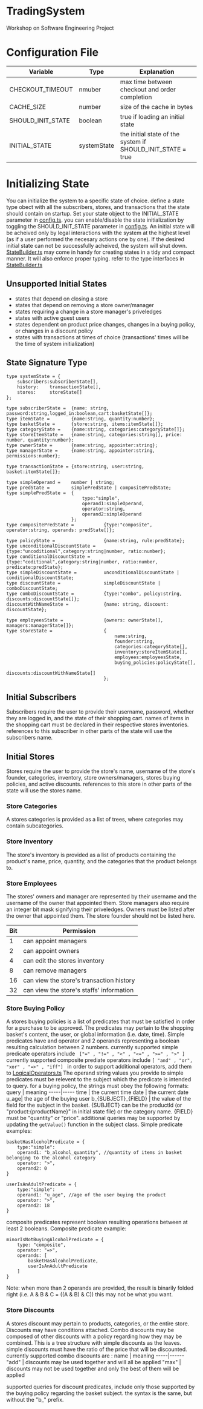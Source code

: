# TradingSystem
Workshop on Software Engineering Project

# Configuration File

Variable | Type | Explanation
---------|--------|-----
CHECKOUT_TIMEOUT | nmuber | max time between checkout and order completion
CACHE_SIZE | number | size of the cache in bytes
SHOULD_INIT_STATE | boolean |true if loading an initial state
INITIAL_STATE | systemState | the initial state of the system if SHOULD_INIT_STATE = true


# Initializing State

You can initialize the system to a specific state of choice. define a state type obect with all the subscribers, stores, and transactions that the state should contain on startup. Set your state object to the INITIAL_STATE parameter in [config.ts](dev/Server/src/config.ts). you can enable/disable the state initialization by toggling the SHOULD_INIT_STATE parameter in [config.ts](dev/Server/src/config.ts). An initial state will be acheived only by legal interactions with the system at the highest level (as if a user performed the necesary actions one by one). If the desired initial state can not be successfully acheived, the system will shut down. 
[StateBuilder.ts](dev/Server/src/ServiceLayer/state/StateBuilder.ts) may come in handy for creating states in a tidy and compact manner. It will also enforce proper typing. refer to the type interfaces in  [StateBuilder.ts](dev/Server/src/ServiceLayer/state/StateBuilder.ts)

## Unsupported Initial States
- states that depend on closing a store
- states that depend on removing a store owner/manager
- states requiring a change in a store manager's priveledges
- states with active guest users
- states dependent on product price changes, changes in a buying policy, or changes in a discount policy
- states with transactions at times of choice (transactions' times will be the time of system initialization) 

## State Signature Type

```
type systemState = {
    subscribers:subscriberState[],
    history:    transactionState[],
    stores:     storeState[]
};

type subscriberState =  {name: string, password:string,logged_in:boolean,cart:basketState[]};
type itemState =        {name:string, quantity:number};
type basketState =      {store:string, items:itemState[]};
type categoryState =    {name:string, categories:categoryState[]};
type storeItemState =   {name:string, categories:string[], price: number, quantity:number};
type ownerState =       {name:string, appointer:string};
type managerState =     {name:string, appointer:string, permissions:number};

type transactionState = {store:string, user:string, basket:itemState[]};

type simpleOperand =    number | string;
type predState =        simplePredState | compositePredState;
type simplePredState =  {
                            type:"simple",
                            operand1:simpleOperand, 
                            operator:string, 
                            operand2:simpleOperand
                        };
type compositePredState =           {type:"composite", operator:string, operands: predState[]};
                        
type policyState =                  {name:string, rule:predState};
type unconditionalDiscountState =   {type:"uncoditional",category:string|number, ratio:number};
type conditionalDiscountState =     {type:"coditional",category:string|number, ratio:number, predicate:predState};
type simpleDiscountState =          unconditionalDiscountState | conditionalDiscountState;
type discountState =                simpleDiscountState | comboDiscountState;
type comboDiscountState =           {type:"combo", policy:string, discounts:discountState[]};
discountWithNameState =             {name: string, discount: discountState};

type employeesState =               {owners: ownerState[], managers:managerState[]};
type storeState =                   {
                                        name:string,
                                        founder:string,
                                        categories:categoryState[],
                                        inventory:storeItemState[], 
                                        employees:employeesState, 
                                        buying_policies:policyState[],
                                        discounts:discountWithNameState[]
                                    };
```


## Initial Subscribers

Subscribers require the user to provide their username, password, whether they are logged in, and the state of their shopping cart. names of items in the shopping cart must be declared in their respective stores inventories. references to this subscriber in other parts of the state will use the subscribers name.

## Initial Stores

Stores require the user to provide the store's name, username of the store's founder, categories, inventory, store owners/managers, stores buying policies, and active discounts. references to this store in other parts of the state will use the stores name.

### Store Categories

A stores categories is provided as a list of trees, where categories may contain subcategories.

### Store Inventory

The store's inventory is provided as a list of products containing the product's name, price, quantity, and the categories that the product belongs to.

### Store Employees

The stores' owners and manager are represented by their username and the username of the owner that appointed them. Store managers also require an integer bit mask signifying their priveledges. Owners must be listed after the owner that appointed them. The store founder should not be listed here.

Bit | Permission
----|-----------
1 | can appoint managers
2 | can appoint owners
4 | can edit the stores inventory
8 | can remove managers
16 | can view the store's transaction history
32 | can view the store's staffs' information

### Store Buying Policy

A stores buying policies is a list of predicates that must be satisfied in order for a purchase to be approved. The predicates may pertain to the shopping basket's content, the user, or global information (i.e. date, time). Simple predicates have and operator and 2 operands representing a boolean resulting calculation between 2 numbers.
currently supported  simple predicate operators include ``` ["=" , "!=" , "<" , "<=" , ">=" , ">" ]```
currently supported composite prediate operators include ``` [ "and" , "or", "xor" , "=>" , "iff"]  ```
in order to support additional operators, add them to [LogicalOperators.ts](dev/Server/src/DomainLayer/discout/logic/LogicalOperators.ts)
The operand string values you provide to simple predicates must be relevent to the subject which the predicate is intended to query. for a buying policy, the strings must obey the following formats:
query | meaning
-----|-----
time | the current time
date | the current date
u_age| the age of the buying user
b_{SUBJECT}_{FIELD} | the value of the field for the subject in the basket. {SUBJECT} can be the productId (or "product:{productName}" in initial state file) or the category name. {FIELD} must be "quantity" or "price". additional queries may be supported by updating the ```getValue()``` function in the subject class.
Simple predicate examples:
```
basketHasAlcoholPredicate = {
    type:"simple":
    operand1: "b_alcohol_quantity", //quantity of items in basket belonging to the alcohol category
    operator: ">",
    operand2: 0
}

userIsAnAdultPredicate = {
    type:"simple":
    operand1: "u_age", //age of the user buying the product
    operator: ">",
    operand2: 18
}
```

composite predicates represent boolean resulting operations between at least 2 booleans.
Composite predicate example:
```
minorIsNotBuyingAlcoholPredicate = {
    type: "composite",
    operator: "=>",
    operands: [
        basketHasAlcoholPredicate,
        userIsAnAdultPredicate
    ]
}
```
Note: when more than 2 operands are provided, the result is binarily folded right 
(i.e. A & B & C = ((A & B) & C)) this may not be what you want.

### Store Discounts

A stores discount may pertain to products, categories, or the entire store. Discounts may have conditions attached. Combo discounts may be composed of other discounts with a policy regarding how they may be combined. This is a tree structure with simple discounts as the leaves. simple discounts must have the ratio of the price that will be discounted.
currently supported combo discounts are :
name | meaning
-----|------
"add" | discounts may be used together and will all be applied
"max" | discounts may not be used together and only the best of them will be applied

supported queries for discount predicates, include only those supported by the buying policy regarding the basket subject. the syntax is the same, but without the "b_" prefix.
